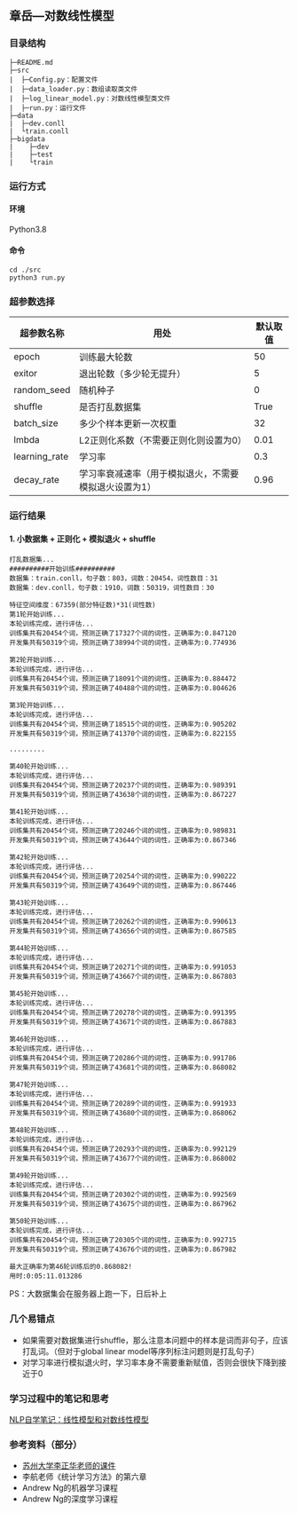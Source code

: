 ##  章岳—对数线性模型

### 目录结构
```
├─README.md
├─src
|  ├─Config.py：配置文件
|  ├─data_loader.py：数组读取类文件
|  ├─log_linear_model.py：对数线性模型类文件
|  ├─run.py：运行文件
├─data
|  ├─dev.conll
|  └train.conll
├─bigdata
|    ├─dev
|    ├─test
|    └train
```

### 运行方式

#### 环境

Python3.8

#### 命令

```shell
cd ./src
python3 run.py
```

### 超参数选择

| 超参数名称    | 用处                                                  | 默认取值 |
| ------------- | ----------------------------------------------------- | -------- |
| epoch         | 训练最大轮数                                          | 50       |
| exitor        | 退出轮数（多少轮无提升）                              | 5        |
| random_seed   | 随机种子                                              | 0        |
| shuffle       | 是否打乱数据集                                        | True     |
| batch_size    | 多少个样本更新一次权重                                | 32       |
| lmbda         | L2正则化系数（不需要正则化则设置为0）                 | 0.01     |
| learning_rate | 学习率                                                | 0.3      |
| decay_rate    | 学习率衰减速率（用于模拟退火，不需要模拟退火设置为1） | 0.96     |

### 运行结果

#### 1. 小数据集 + 正则化 + 模拟退火 + shuffle

```
打乱数据集...
##########开始训练##########
数据集：train.conll，句子数：803，词数：20454，词性数目：31
数据集：dev.conll，句子数：1910，词数：50319，词性数目：30

特征空间维度：67359(部分特征数)*31(词性数)
第1轮开始训练...
本轮训练完成，进行评估...
训练集共有20454个词，预测正确了17327个词的词性，正确率为:0.847120
开发集共有50319个词，预测正确了38994个词的词性，正确率为:0.774936

第2轮开始训练...
本轮训练完成，进行评估...
训练集共有20454个词，预测正确了18091个词的词性，正确率为:0.884472
开发集共有50319个词，预测正确了40488个词的词性，正确率为:0.804626

第3轮开始训练...
本轮训练完成，进行评估...
训练集共有20454个词，预测正确了18515个词的词性，正确率为:0.905202
开发集共有50319个词，预测正确了41370个词的词性，正确率为:0.822155

.........

第40轮开始训练...
本轮训练完成，进行评估...
训练集共有20454个词，预测正确了20237个词的词性，正确率为:0.989391
开发集共有50319个词，预测正确了43638个词的词性，正确率为:0.867227

第41轮开始训练...
本轮训练完成，进行评估...
训练集共有20454个词，预测正确了20246个词的词性，正确率为:0.989831
开发集共有50319个词，预测正确了43644个词的词性，正确率为:0.867346

第42轮开始训练...
本轮训练完成，进行评估...
训练集共有20454个词，预测正确了20254个词的词性，正确率为:0.990222
开发集共有50319个词，预测正确了43649个词的词性，正确率为:0.867446

第43轮开始训练...
本轮训练完成，进行评估...
训练集共有20454个词，预测正确了20262个词的词性，正确率为:0.990613
开发集共有50319个词，预测正确了43656个词的词性，正确率为:0.867585

第44轮开始训练...
本轮训练完成，进行评估...
训练集共有20454个词，预测正确了20271个词的词性，正确率为:0.991053
开发集共有50319个词，预测正确了43667个词的词性，正确率为:0.867803

第45轮开始训练...
本轮训练完成，进行评估...
训练集共有20454个词，预测正确了20278个词的词性，正确率为:0.991395
开发集共有50319个词，预测正确了43671个词的词性，正确率为:0.867883

第46轮开始训练...
本轮训练完成，进行评估...
训练集共有20454个词，预测正确了20286个词的词性，正确率为:0.991786
开发集共有50319个词，预测正确了43681个词的词性，正确率为:0.868082

第47轮开始训练...
本轮训练完成，进行评估...
训练集共有20454个词，预测正确了20289个词的词性，正确率为:0.991933
开发集共有50319个词，预测正确了43680个词的词性，正确率为:0.868062

第48轮开始训练...
本轮训练完成，进行评估...
训练集共有20454个词，预测正确了20293个词的词性，正确率为:0.992129
开发集共有50319个词，预测正确了43677个词的词性，正确率为:0.868002

第49轮开始训练...
本轮训练完成，进行评估...
训练集共有20454个词，预测正确了20302个词的词性，正确率为:0.992569
开发集共有50319个词，预测正确了43675个词的词性，正确率为:0.867962

第50轮开始训练...
本轮训练完成，进行评估...
训练集共有20454个词，预测正确了20305个词的词性，正确率为:0.992715
开发集共有50319个词，预测正确了43676个词的词性，正确率为:0.867982

最大正确率为第46轮训练后的0.868082!
用时:0:05:11.013286
```

PS：大数据集会在服务器上跑一下，日后补上

### 几个易错点

+ 如果需要对数据集进行shuffle，那么注意本问题中的样本是词而非句子，应该打乱词。（但对于global linear model等序列标注问题则是打乱句子）
+ 对学习率进行模拟退火时，学习率本身不需要重新赋值，否则会很快下降到接近于0

### 学习过程中的笔记和思考

[NLP自学笔记：线性模型和对数线性模型](https://hillzhang1999.gitee.io/2020/03/17/nlp-zi-xue-bi-ji-xian-xing-mo-xing-he-dui-shu-xian-xing-mo-xing/)

### 参考资料（部分）

- [苏州大学李正华老师的课件](http://hlt.suda.edu.cn/~zhli/teach/cip-2015-fall/)
- 李航老师《统计学习方法》的第六章
- Andrew Ng的机器学习课程
- Andrew Ng的深度学习课程